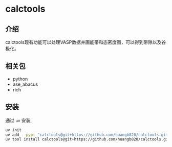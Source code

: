 # calctools
## 介绍
calctools现有功能可以处理VASP数据并画能带和态密度图，可以得到带隙以及谷极化。

## 相关包
- python
- ase_abacus
- rich

## 安装
通过 `uv` 安装,

```bash
uv init
uv add --pypi "calctools@git+https://github.com/huangb820/calctools.git"
uv tool install calctools@git+https://github.com/huangb820/calctools.git
```
